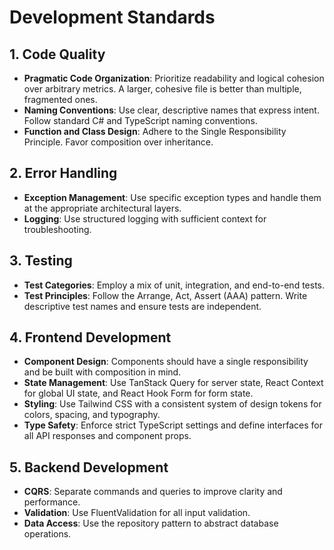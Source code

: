 # Development Standards

## 1. Code Quality

*   **Pragmatic Code Organization**: Prioritize readability and logical cohesion over arbitrary metrics. A larger, cohesive file is better than multiple, fragmented ones.
*   **Naming Conventions**: Use clear, descriptive names that express intent. Follow standard C# and TypeScript naming conventions.
*   **Function and Class Design**: Adhere to the Single Responsibility Principle. Favor composition over inheritance.

## 2. Error Handling

*   **Exception Management**: Use specific exception types and handle them at the appropriate architectural layers.
*   **Logging**: Use structured logging with sufficient context for troubleshooting.

## 3. Testing

*   **Test Categories**: Employ a mix of unit, integration, and end-to-end tests.
*   **Test Principles**: Follow the Arrange, Act, Assert (AAA) pattern. Write descriptive test names and ensure tests are independent.

## 4. Frontend Development

*   **Component Design**: Components should have a single responsibility and be built with composition in mind.
*   **State Management**: Use TanStack Query for server state, React Context for global UI state, and React Hook Form for form state.
*   **Styling**: Use Tailwind CSS with a consistent system of design tokens for colors, spacing, and typography.
*   **Type Safety**: Enforce strict TypeScript settings and define interfaces for all API responses and component props.

## 5. Backend Development

*   **CQRS**: Separate commands and queries to improve clarity and performance.
*   **Validation**: Use FluentValidation for all input validation.
*   **Data Access**: Use the repository pattern to abstract database operations.

